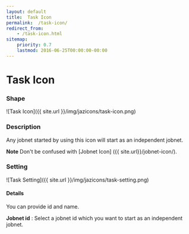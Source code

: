 ```yaml
---
layout: default
title:  Task Icon
permalink:  /task-icon/
redirect_from: 
    - /task-icon.html
sitemap: 
    priority: 0.7
    lastmod: 2016-06-25T00:00:00-00:00
---
```


# Task Icon

### Shape

![Task Icon]({{ site.url }}/img/jazicons/task-icon.png)

### Description

Any jobnet started by using this icon will start as an independent jobnet.

**Note** Don't be confused with [Jobnet Icon] ({{ site.url}}/jobnet-icon/).

### Setting

![Task Setting]({{ site.url }}/img/jazicons/task-setting.png)

#### Details

You can provide id and name.

**Jobnet id** : Select a jobnet id which you want to start as an independent jobnet.